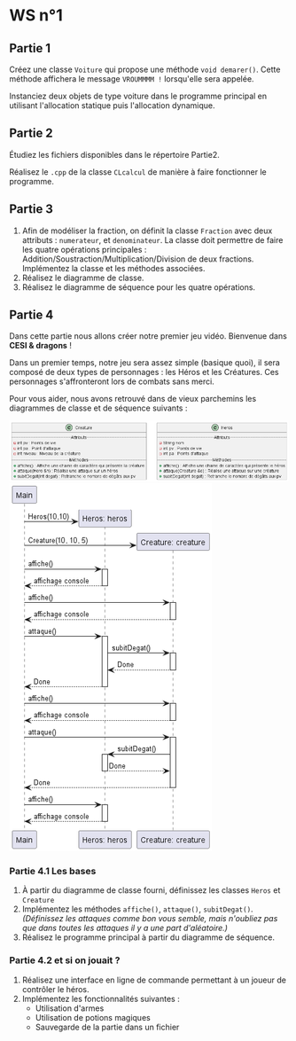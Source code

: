 # WS n°1

## Partie 1

Créez une classe `Voiture` qui propose une méthode `void demarer()`. Cette méthode affichera le message `VROUMMMM !` lorsqu'elle sera appelée.

Instanciez deux objets de type voiture dans le programme principal en utilisant l'allocation statique puis l'allocation dynamique.

## Partie 2

Étudiez les fichiers disponibles dans le répertoire Partie2.

Réalisez le `.cpp` de la classe `CLcalcul` de manière à faire fonctionner le programme.

## Partie 3

1. Afin de modéliser la fraction, on définit la classe `Fraction` avec deux attributs : `numerateur`, et `denominateur`. La classe doit permettre de faire les quatre opérations principales : Addition/Soustraction/Multiplication/Division de deux fractions. Implémentez la classe et les méthodes associées.
2. Réalisez le diagramme de classe.
3. Réalisez le diagramme de séquence pour les quatre opérations.

## Partie 4

Dans cette partie nous allons créer notre premier jeu vidéo. Bienvenue dans **CESI & dragons** !

Dans un premier temps, notre jeu sera assez simple (basique quoi), il sera composé de deux types de personnages : les Héros et les Créatures. Ces personnages s'affronteront lors de combats sans merci.

Pour vous aider, nous avons retrouvé dans de vieux parchemins les diagrammes de classe et de séquence suivants :

![Diagramme de classe](Partie4/cesi_and_dragons.png)
![Diagramme de séquence](Partie4/cesi_and_dragons_seq.png)

### Partie 4.1 Les bases

1. À partir du diagramme de classe fourni, définissez les classes `Heros` et `Creature`
2. Implémentez les méthodes `affiche()`, `attaque()`, `subitDegat()`. *(Définissez les attaques comme bon vous semble, mais n'oubliez pas que dans toutes les attaques il y a une part d'aléatoire.)*
3. Réalisez le programme principal à partir du diagramme de séquence.

### Partie 4.2 et si on jouait ?

1. Réalisez une interface en ligne de commande permettant à un joueur de contrôler le héros.
2. Implémentez les fonctionnalités suivantes :
   - Utilisation d'armes
   - Utilisation de potions magiques
   - Sauvegarde de la partie dans un fichier
